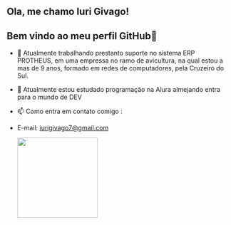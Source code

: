 ## Ola, me chamo Iuri Givago!
## Bem vindo ao meu perfil GitHub👋


- 🔭 Atualmente trabalhando prestanto suporte no sistema ERP PROTHEUS, em uma empressa no ramo de avicultura, na qual estou a mas de 9 anos,
formado em redes de computadores, pela Cruzeiro do Sul.
- 🌱 Atualmente estou estudado programação na Alura almejando entra para o mundo de DEV

- 📫 Como entra em contato comigo :
- E-mail: iurigivago7@gmail.com



  <div>
    <a href="https://github.com/Iurigivago">
      <img loading="lazy" height="180em" src="https://github-readme-stats.vercel.app/api/top-langs/?username=Iurigivago&langs_count=&theme=dracula/>
      <img loading="lazy" height="180em" src="https://github-readme-stats.vercel.app/api?username=Iurigivago&show_icons=true&theme=dracula&include_all_commits=true&count_private=true"/>
        
  </div>
